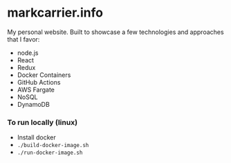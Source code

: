 # markcarrier.info
My personal website. Built to showcase a few technologies and approaches that I favor:
* node.js
* React
* Redux
* Docker Containers
* GitHub Actions
* AWS Fargate
* NoSQL
* DynamoDB

### To run locally (linux)
* Install docker
* `./build-docker-image.sh`
* `./run-docker-image.sh`
